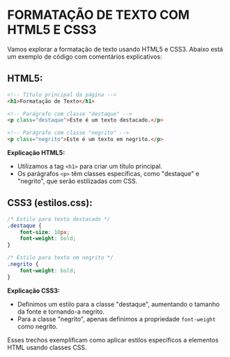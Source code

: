 # FORMATAÇÃO DE TEXTO COM HTML5 E CSS3
Vamos explorar a formatação de texto usando HTML5 e CSS3. Abaixo está um exemplo de código com comentários explicativos:

## HTML5:
```html
<!-- Título principal da página -->
<h1>Formatação de Texto</h1>

<!-- Parágrafo com classe "destaque" -->
<p class="destaque">Este é um texto destacado.</p>

<!-- Parágrafo com classe "negrito" -->
<p class="negrito">Este é um texto em negrito.</p>
```

**Explicação HTML5:**
- Utilizamos a tag `<h1>` para criar um título principal.
- Os parágrafos `<p>` têm classes específicas, como "destaque" e "negrito", que serão estilizadas com CSS.

## CSS3 (estilos.css):
```css
/* Estilo para texto destacado */
.destaque {
    font-size: 18px;
    font-weight: bold;
}

/* Estilo para texto em negrito */
.negrito {
    font-weight: bold;
}
```

**Explicação CSS3:**
- Definimos um estilo para a classe "destaque", aumentando o tamanho da fonte e tornando-a negrito.
- Para a classe "negrito", apenas definimos a propriedade `font-weight` como negrito.

Esses trechos exemplificam como aplicar estilos específicos a elementos HTML usando classes CSS.